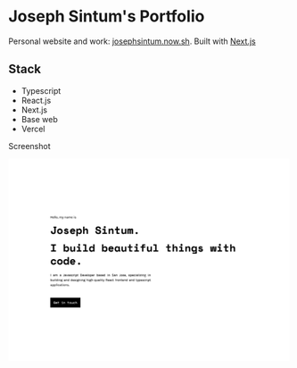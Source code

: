 # Joseph Sintum's Portfolio

Personal website and work: [josephsintum.now.sh](https://josephsintum.now.sh/). Built with [Next.js](https://nextjs.org/)

## Stack

-   Typescript
-   React.js
-   Next.js
-   Base web
-   Vercel

Screenshot

![Screenshot](https://raw.githubusercontent.com/josephsintum/v2_website/master/src/images/Screen%20Shot%202020-09-01%20at%2012.03.05%20AM.png)

